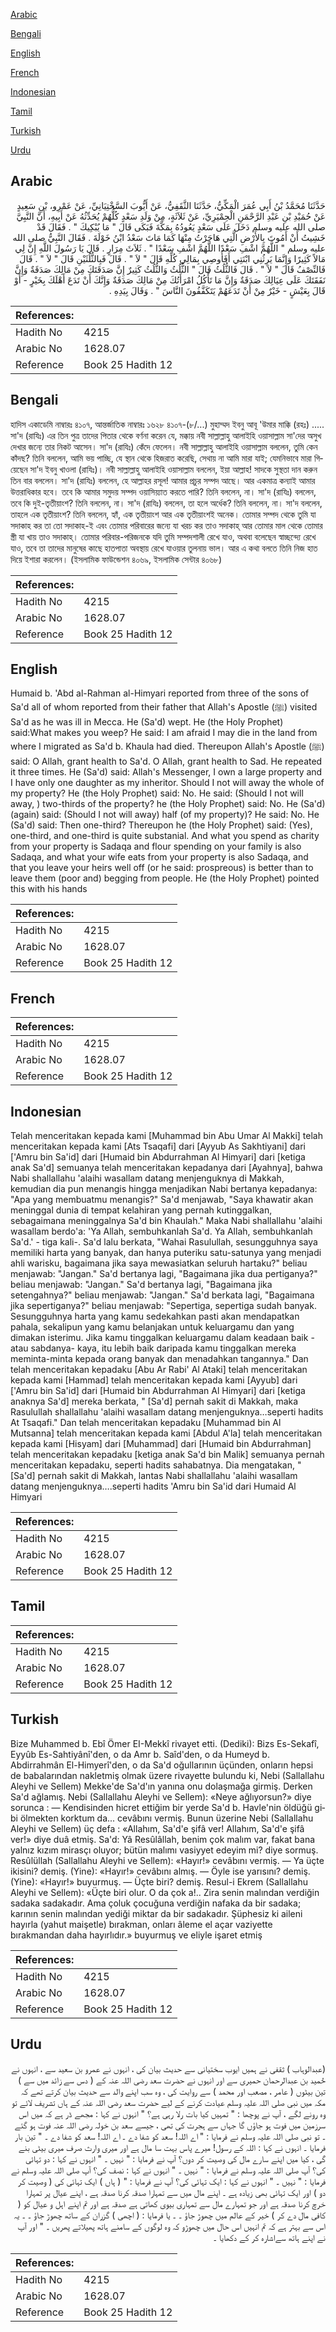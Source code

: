[Arabic](#arabic)

[Bengali](#bengali)

[English](#english)

[French](#french)

[Indonesian](#indonesian)

[Tamil](#tamil)

[Turkish](#turkish)

[Urdu](#urdu)

## Arabic


<div dir="rtl" lang="ar" style={{fontSize:'larger',backgroundColor:'#f8f9fa',padding:20}}>
حَدَّثَنَا مُحَمَّدُ بْنُ أَبِي عُمَرَ الْمَكِّيُّ، حَدَّثَنَا الثَّقَفِيُّ، عَنْ أَيُّوبَ السَّخْتِيَانِيِّ، عَنْ عَمْرِو، بْنِ سَعِيدٍ عَنْ حُمَيْدِ بْنِ عَبْدِ الرَّحْمَنِ الْحِمْيَرِيِّ، عَنْ ثَلاَثَةٍ، مِنْ وَلَدِ سَعْدٍ كُلُّهُمْ يُحَدِّثُهُ عَنْ أَبِيهِ، أَنَّ النَّبِيَّ صلى الله عليه وسلم دَخَلَ عَلَى سَعْدٍ يَعُودُهُ بِمَكَّةَ فَبَكَى قَالَ ‏"‏ مَا يُبْكِيكَ ‏"‏ ‏.‏ فَقَالَ قَدْ خَشِيتُ أَنْ أَمُوتَ بِالأَرْضِ الَّتِي هَاجَرْتُ مِنْهَا كَمَا مَاتَ سَعْدُ ابْنُ خَوْلَةَ ‏.‏ فَقَالَ النَّبِيُّ صلى الله عليه وسلم ‏"‏ اللَّهُمَّ اشْفِ سَعْدًا اللَّهُمَّ اشْفِ سَعْدًا ‏"‏ ‏.‏ ثَلاَثَ مِرَارٍ ‏.‏ قَالَ يَا رَسُولَ اللَّهِ إِنَّ لِي مَالاً كَثِيرًا وَإِنَّمَا يَرِثُنِي ابْنَتِي أَفَأُوصِي بِمَالِي كُلِّهِ قَالَ ‏"‏ لاَ ‏"‏ ‏.‏ قَالَ فَبِالثُّلُثَيْنِ قَالَ ‏"‏ لاَ ‏"‏ ‏.‏ قَالَ فَالنِّصْفُ قَالَ ‏"‏ لاَ ‏"‏ ‏.‏ قَالَ فَالثُّلُثُ قَالَ ‏"‏ الثُّلُثُ وَالثُّلُثُ كَثِيرٌ إِنَّ صَدَقَتَكَ مِنْ مَالِكَ صَدَقَةٌ وَإِنَّ نَفَقَتَكَ عَلَى عِيَالِكَ صَدَقَةٌ وَإِنَّ مَا تَأْكُلُ امْرَأَتُكَ مِنْ مَالِكَ صَدَقَةٌ وَإِنَّكَ أَنْ تَدَعَ أَهْلَكَ بِخَيْرٍ - أَوْ قَالَ بِعَيْشٍ - خَيْرٌ مِنْ أَنْ تَدَعَهُمْ يَتَكَفَّفُونَ النَّاسَ ‏"‏ ‏.‏ وَقَالَ بِيَدِهِ ‏.‏
</div>
<div style={{backgroundColor:'#f8f9fa',padding:20, marginBottom: 10}}><table> <thead> <tr> <th>References:</th> <th></th> </tr> </thead> <tbody><tr><td>Hadith No</td><td>4215</td></tr><tr><td>Arabic No</td><td>1628.07</td></tr><tr><td>Reference</td><td>Book 25 Hadith 12</td></tr></tbody></table></div>

## Bengali


<div dir="ltr" lang="bn" style={{fontSize:'larger',backgroundColor:'#f8f9fa',padding:20}}>
হাদিস একাডেমি নাম্বারঃ ৪১০৭, আন্তর্জাতিক নাম্বারঃ ১৬২৮ ৪১০৭-(৮/...) মুহাম্মদ ইবনু আবূ 'উমার মাক্কি (রহঃ) ..... সা'দ (রাযিঃ) এর তিন পুত্র তাদের পিতার থেকে বর্ণনা করেন যে, মক্কায় নবী সাল্লাল্লাহু আলাইহি ওয়াসাল্লাম সা'দের অসুখ দেখার জন্যে তার নিকট আসেন। সা'দ (রাযিঃ) কেঁদে ফেলেন। নবী সাল্লাল্লাহু আলাইহি ওয়াসাল্লাম বললেন, তুমি কেন কাঁদছ? তিনি বললেন, আমি ভয় পাচ্ছি, যে স্থান থেকে হিজরাত করেছি, সেথায় না আমি মারা যাই; যেমনিভাবে মারা গিয়েছেন সা'দ ইবনু খাওলা (রাযিঃ)। নবী সাল্লাল্লাহু আলাইহি ওয়াসাল্লাম বললেন, ইয়া আল্লাহ! সাদকে সুস্থতা দান করুন তিন বার বললেন। সা'দ (রাযিঃ) বললেন, হে আল্লাহর রসূল! আমার প্রচুর সম্পদ আছে। আর একমাত্র কন্যাই আমার উত্তরাধিকার হবে। তবে কি আমার সমুদয় সম্পদ ওয়াসিয়্যাত করতে পারি? তিনি বললেন, না। সা'দ (রাযিঃ) বললেন, তবে কি দুই-তৃতীয়াংশ? তিনি বললেন, না। সা'দ (রাযিঃ) বললেন, তা হলে অর্ধেক? তিনি বললেন, না। সা'দ বললেন, তাহলে এক তৃতীয়াংশ? তিনি বললেন, হ্যাঁ, এক তৃতীয়াংশ আর এক তৃতীয়াংশই অনেক। তোমার সম্পদ থেকে তুমি যা সদাকাহ কর তা তো সদাকাহ-ই এবং তোমার পরিবারের জন্যে যা খরচ কর তাও সদাকাহ্ আর তোমার মাল থেকে তোমার স্ত্রী যা খায় তাও সদাকাহ্। তোমার পরিবার-পরিজনকে যদি তুমি সম্পদশালী রেখে যাও, অথবা বলেছেন স্বাচ্ছন্দ্যে রেখে যাও, তবে তা তাদের মানুষের কাছে হাতপাতা অবস্থায় রেখে যাওয়ার তুলনায় ভাল। আর এ কথা বলতে তিনি নিজ হাত দিয়ে ইশারা করলেন। (ইসলামিক ফাউন্ডেশন ৪০৬৯, ইসলামিক সেন্টার ৪০৬৮)
</div>
<div style={{backgroundColor:'#f8f9fa',padding:20, marginBottom: 10}}><table> <thead> <tr> <th>References:</th> <th></th> </tr> </thead> <tbody><tr><td>Hadith No</td><td>4215</td></tr><tr><td>Arabic No</td><td>1628.07</td></tr><tr><td>Reference</td><td>Book 25 Hadith 12</td></tr></tbody></table></div>

## English


<div dir="ltr" lang="en" style={{fontSize:'larger',backgroundColor:'#f8f9fa',padding:20}}>
Humaid b. 'Abd al-Rahman al-Himyari reported from three of the sons of Sa'd all of whom reported from their father that Allah's Apostle (ﷺ) visited Sa'd as he was ill in Mecca. He (Sa'd) wept. He (the Holy Prophet) said:What makes you weep? He said: I am afraid I may die in the land from where I migrated as Sa'd b. Khaula had died. Thereupon Allah's Apostle (ﷺ) said: O Allah, grant health to Sa'd. O Allah, grant health to Sad. He repeated it three times. He (Sa'd) said: Allah's Messenger, I own a large property and I have only one daughter as my inheritor. Should I not will away the whole of my property? He (the Holy Prophet) said: No. He said: (Should I not will away, ) two-thirds of the property? he (the Holy Prophet) said: No. He (Sa'd) (again) said: (Should I not will away) half (of my property)? He said: No. He (Sa'd) said: Then one-third? Thereupon he (the Holy Prophet) said: (Yes), one-third, and one-third is quite substanial. And what you spend as charity from your property is Sadaqa and flour spending on your family is also Sadaqa, and what your wife eats from your property is also Sadaqa, and that you leave your heirs well off (or he said: prospreous) is better than to leave them (poor and) begging from people. He (the Holy Prophet) pointed this with his hands
</div>
<div style={{backgroundColor:'#f8f9fa',padding:20, marginBottom: 10}}><table> <thead> <tr> <th>References:</th> <th></th> </tr> </thead> <tbody><tr><td>Hadith No</td><td>4215</td></tr><tr><td>Arabic No</td><td>1628.07</td></tr><tr><td>Reference</td><td>Book 25 Hadith 12</td></tr></tbody></table></div>

## French


<div dir="ltr" lang="fr" style={{fontSize:'larger',backgroundColor:'#f8f9fa',padding:20}}>

</div>
<div style={{backgroundColor:'#f8f9fa',padding:20, marginBottom: 10}}><table> <thead> <tr> <th>References:</th> <th></th> </tr> </thead> <tbody><tr><td>Hadith No</td><td>4215</td></tr><tr><td>Arabic No</td><td>1628.07</td></tr><tr><td>Reference</td><td>Book 25 Hadith 12</td></tr></tbody></table></div>

## Indonesian


<div dir="ltr" lang="id" style={{fontSize:'larger',backgroundColor:'#f8f9fa',padding:20}}>
Telah menceritakan kepada kami [Muhammad bin Abu Umar Al Makki] telah menceritakan kepada kami [Ats Tsaqafi] dari [Ayyub As Sakhtiyani] dari ['Amru bin Sa'id] dari [Humaid bin Abdurrahman Al Himyari] dari [ketiga anak Sa'd] semuanya telah menceritakan kepadanya dari [Ayahnya], bahwa Nabi shallallahu 'alaihi wasallam datang menjenguknya di Makkah, kemudian dia pun menangis hingga menjadikan Nabi bertanya kepadanya: "Apa yang membuatmu menangis?" Sa'd menjawab, "Saya khawatir akan meninggal dunia di tempat kelahiran yang pernah kutinggalkan, sebagaimana meninggalnya Sa'd bin Khaulah." Maka Nabi shallallahu 'alaihi wasallam berdo'a: 'Ya Allah, sembuhkanlah Sa'd. Ya Allah, sembuhkanlah Sa'd.' - tiga kali-. Sa'd lalu berkata, "Wahai Rasulullah, sesungguhnya saya memiliki harta yang banyak, dan hanya puteriku satu-satunya yang menjadi ahli warisku, bagaimana jika saya mewasiatkan seluruh hartaku?" beliau menjawab: "Jangan." Sa'd bertanya lagi, "Bagaimana jika dua pertiganya?" beliau menjawab: "Jangan." Sa'd bertanya lagi, "Bagaimana jika setengahnya?" beliau menjawab: "Jangan." Sa'd berkata lagi, "Bagaimana jika sepertiganya?" beliau menjawab: "Sepertiga, sepertiga sudah banyak. Sesungguhnya harta yang kamu sedekahkan pasti akan mendapatkan pahala, sekalipun yang kamu belanjakan untuk keluargamu dan yang dimakan isterimu. Jika kamu tinggalkan keluargamu dalam keadaan baik -atau sabdanya- kaya, itu lebih baik daripada kamu tinggalkan mereka meminta-minta kepada orang banyak dan menadahkan tangannya." Dan telah menceritakan kepadaku [Abu Ar Rabi' Al Ataki] telah menceritakan kepada kami [Hammad] telah menceritakan kepada kami [Ayyub] dari ['Amru bin Sa'id] dari [Humaid bin Abdurrahman Al Himyari] dari [ketiga anaknya Sa'd] mereka berkata, " [Sa'd] pernah sakit di Makkah, maka Rasulullah shallallahu 'alaihi wasallam datang menjenguknya…seperti hadits At Tsaqafi." Dan telah menceritakan kepadaku [Muhammad bin Al Mutsanna] telah menceritakan kepada kami [Abdul A'la] telah menceritakan kepada kami [Hisyam] dari [Muhammad] dari [Humaid bin Abdurrahman] telah menceritakan kepadaku [ketiga anak Sa'd bin Malik] semuanya pernah menceritakan kepadaku, seperti hadits sahabatnya. Dia mengatakan, " [Sa'd] pernah sakit di Makkah, lantas Nabi shallallahu 'alaihi wasallam datang menjenguknya….seperti hadits 'Amru bin Sa'id dari Humaid Al Himyari
</div>
<div style={{backgroundColor:'#f8f9fa',padding:20, marginBottom: 10}}><table> <thead> <tr> <th>References:</th> <th></th> </tr> </thead> <tbody><tr><td>Hadith No</td><td>4215</td></tr><tr><td>Arabic No</td><td>1628.07</td></tr><tr><td>Reference</td><td>Book 25 Hadith 12</td></tr></tbody></table></div>

## Tamil


<div dir="ltr" lang="ta" style={{fontSize:'larger',backgroundColor:'#f8f9fa',padding:20}}>

</div>
<div style={{backgroundColor:'#f8f9fa',padding:20, marginBottom: 10}}><table> <thead> <tr> <th>References:</th> <th></th> </tr> </thead> <tbody><tr><td>Hadith No</td><td>4215</td></tr><tr><td>Arabic No</td><td>1628.07</td></tr><tr><td>Reference</td><td>Book 25 Hadith 12</td></tr></tbody></table></div>

## Turkish


<div dir="ltr" lang="tr" style={{fontSize:'larger',backgroundColor:'#f8f9fa',padding:20}}>
Bize Muhammed b. Ebî Ömer EI-Mekkî rivayet etti. (Dediki): Bizs Es-Sekafî, Eyyûb Es-Sahtiyânî'den, o da Amr b. Saîd'den, o da Humeyd b. Abdirrahmân El-Himyerî'den, o da Sa'd oğullarının üçünden, onların hepsi de babalarından nakletmiş olmak üzere rivayette bulundu ki, Nebi (Sallallahu Aleyhi ve Sellem) Mekke'de Sa'd'ın yanına onu dolaşmağa girmiş. Derken Sa'd ağlamış. Nebi (Sallallahu Aleyhi ve Sellem): «Neye ağlıyorsun?» diye sorunca : — Kendisinden hicret ettiğim bir yerde Sa'd b. Havle'nin öldüğü gi­bi ölmekten korktum da... cevâbını vermiş. Bunun üzerine Nebi (Sallallahu Aleyhi ve Sellem) üç defa : «Allahım, Sa'd'e şifâ ver! Allahım, Sa'd'e şifâ ver!» diye duâ etmiş. Sa'd: Yâ Resûlâllah, benim çok malım var, fakat bana yalnız kızım mirasçı oluyor; bütün malımı vasiyyet edeyim mi? diye sormuş. Resûlüllah (Sallallahu Aleyhi ve Sellem): «Hayır!» cevâbını vermiş. — Ya üçte ikisini? demiş. (Yine): «Hayır!» cevâbını almış. — Öyle ise yarısını? demiş. (Yine): «Hayır!» buyurmuş. — Üçte biri? demiş. Resul-i Ekrem (Sallallahu Aleyhi ve Sellem): «Üçte biri olur. O da çok a!.. Zira senin malından verdiğin sadaka sadakadır. Ama çoluk çocuğuna verdiğin nafaka da bir sadaka; karının senin malından yediği miktar da bir sadakadır. Şüphesiz ki aileni hayırla (yahut maişetle) bırakman, onları âleme el açar vaziyette bırakmandan daha hayırlıdır.» buyurmuş ve eliyle işaret etmiş
</div>
<div style={{backgroundColor:'#f8f9fa',padding:20, marginBottom: 10}}><table> <thead> <tr> <th>References:</th> <th></th> </tr> </thead> <tbody><tr><td>Hadith No</td><td>4215</td></tr><tr><td>Arabic No</td><td>1628.07</td></tr><tr><td>Reference</td><td>Book 25 Hadith 12</td></tr></tbody></table></div>

## Urdu


<div dir="rtl" lang="ur" style={{fontSize:'larger',backgroundColor:'#f8f9fa',padding:20}}>
(عبدالوہاب ) ثقفی نے ہمیں ایوب سختیانی سے حدیث بیان کی ، انہوں نے عمرو بن سعید سے ، انہوں نے حُمید بن عبدالرحمان حمیری سے اور انہوں نے حضرت سعد رضی اللہ عنہ کے ( دس سے زائد میں سے ) تین بیٹوں ( عامر ، مصعب اور محمد ) سے روایت کی ، وہ سب اپنے والد سے حدیث بیان کرتے تھے کہ مکہ میں نبی صلی اللہ علیہ وسلم عیادت کرنے کے لیے حضرت سعد رضی اللہ عنہ کے ہاں تشریف لائے تو وہ رونے لگے ، آپ نے پوچھا : " تمہیں کیا بات رلا رہی ہے؟ " انہوں نے کہا : مجھے ڈر ہے کہ میں اس سرزمین میں فوت ہو جاؤں گا جہاں سے ہجرت کی تھی ، جیسے سعد بن خولہ رضی اللہ عنہ فوت ہو گئے ۔ تو نبی صلی اللہ علیہ وسلم نے فرمایا : " اے اللہ! سعد کو شفا دے ۔ اے اللہ! سعد کو شفا دے ۔ " تین بار فرمایا ۔ انہوں نے کہا : اللہ کے رسول! میرے پاس بہت سا مال ہے اور میری وارث صرف میری بیٹی بنے گی ، کیا میں اپنے سارے مال کی وصیت کر دوں؟ آپ نے فرمایا : " نہیں ۔ " انہوں نے کہا : دو تہائی کی؟ آپ صلی اللہ علیہ وسلم نے فرمایا : " نہیں ۔ " انہوں نے کہا : نصف کی؟ آپ صلی اللہ علیہ وسلم نے فرمایا : " نہیں ۔ " انہوں نے کہا : ایک تہائی کی؟ آپ نے فرمایا : " ( ہاں ) ایک تہائی کی ( وصیت کر دو ) اور ایک تہائی بھی زیادہ ہے ۔ اپنے مال میں سے تمہارا صدقہ کرنا صدقہ ہے ، اپنے عیال پر تمہارا خرچ کرنا صدقہ ہے اور جو تمہارے مال سے تمہاری بیوی کھاتی ہے صدقہ ہے اور تم اپنے اہل و عیال کو ( کافی مال دے کر ) خیر کے عالم میں چھوڑ جاؤ ۔ ۔ یا فرمایا : ( اچھی ) گزران کے ساتھ چھوڑ جاؤ ۔ ۔ یہ اس سے بہتر ہے کہ تم انہیں اس حال میں چھوڑو کہ وہ لوگوں کے سامنے ہاتھ پھیلاتے پھریں ۔ " اور آپ نے اپنے ہاتھ سےاشارہ کر کے دکھایا ۔
</div>
<div style={{backgroundColor:'#f8f9fa',padding:20, marginBottom: 10}}><table> <thead> <tr> <th>References:</th> <th></th> </tr> </thead> <tbody><tr><td>Hadith No</td><td>4215</td></tr><tr><td>Arabic No</td><td>1628.07</td></tr><tr><td>Reference</td><td>Book 25 Hadith 12</td></tr></tbody></table></div>